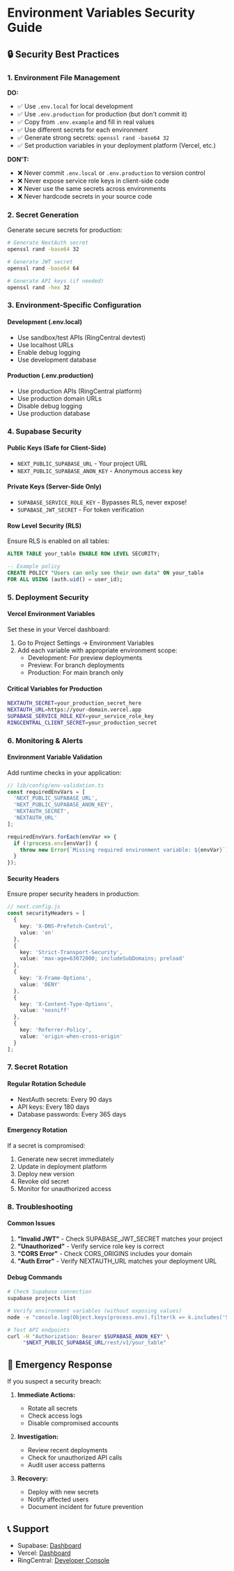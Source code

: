 # Environment Variables Security Guide

## 🔒 Security Best Practices

### 1. Environment File Management

**DO:**
- ✅ Use `.env.local` for local development
- ✅ Use `.env.production` for production (but don't commit it)
- ✅ Copy from `.env.example` and fill in real values
- ✅ Use different secrets for each environment
- ✅ Generate strong secrets: `openssl rand -base64 32`
- ✅ Set production variables in your deployment platform (Vercel, etc.)

**DON'T:**
- ❌ Never commit `.env.local` or `.env.production` to version control
- ❌ Never expose service role keys in client-side code
- ❌ Never use the same secrets across environments
- ❌ Never hardcode secrets in your source code

### 2. Secret Generation

Generate secure secrets for production:

```bash
# Generate NextAuth secret
openssl rand -base64 32

# Generate JWT secret
openssl rand -base64 64

# Generate API keys (if needed)
openssl rand -hex 32
```

### 3. Environment-Specific Configuration

#### Development (.env.local)
- Use sandbox/test APIs (RingCentral devtest)
- Use localhost URLs
- Enable debug logging
- Use development database

#### Production (.env.production)
- Use production APIs (RingCentral platform)
- Use production domain URLs
- Disable debug logging
- Use production database

### 4. Supabase Security

#### Public Keys (Safe for Client-Side)
- `NEXT_PUBLIC_SUPABASE_URL` - Your project URL
- `NEXT_PUBLIC_SUPABASE_ANON_KEY` - Anonymous access key

#### Private Keys (Server-Side Only)
- `SUPABASE_SERVICE_ROLE_KEY` - Bypasses RLS, never expose!
- `SUPABASE_JWT_SECRET` - For token verification

#### Row Level Security (RLS)
Ensure RLS is enabled on all tables:
```sql
ALTER TABLE your_table ENABLE ROW LEVEL SECURITY;

-- Example policy
CREATE POLICY "Users can only see their own data" ON your_table
FOR ALL USING (auth.uid() = user_id);
```

### 5. Deployment Security

#### Vercel Environment Variables
Set these in your Vercel dashboard:

1. Go to Project Settings → Environment Variables
2. Add each variable with appropriate environment scope:
   - Development: For preview deployments
   - Preview: For branch deployments  
   - Production: For main branch only

#### Critical Variables for Production
```bash
NEXTAUTH_SECRET=your_production_secret_here
NEXTAUTH_URL=https://your-domain.vercel.app
SUPABASE_SERVICE_ROLE_KEY=your_service_role_key
RINGCENTRAL_CLIENT_SECRET=your_production_secret
```

### 6. Monitoring & Alerts

#### Environment Variable Validation
Add runtime checks in your application:

```typescript
// lib/config/env-validation.ts
const requiredEnvVars = [
  'NEXT_PUBLIC_SUPABASE_URL',
  'NEXT_PUBLIC_SUPABASE_ANON_KEY',
  'NEXTAUTH_SECRET',
  'NEXTAUTH_URL'
];

requiredEnvVars.forEach(envVar => {
  if (!process.env[envVar]) {
    throw new Error(`Missing required environment variable: ${envVar}`);
  }
});
```

#### Security Headers
Ensure proper security headers in production:

```typescript
// next.config.js
const securityHeaders = [
  {
    key: 'X-DNS-Prefetch-Control',
    value: 'on'
  },
  {
    key: 'Strict-Transport-Security',
    value: 'max-age=63072000; includeSubDomains; preload'
  },
  {
    key: 'X-Frame-Options',
    value: 'DENY'
  },
  {
    key: 'X-Content-Type-Options',
    value: 'nosniff'
  },
  {
    key: 'Referrer-Policy',
    value: 'origin-when-cross-origin'
  }
];
```

### 7. Secret Rotation

#### Regular Rotation Schedule
- NextAuth secrets: Every 90 days
- API keys: Every 180 days
- Database passwords: Every 365 days

#### Emergency Rotation
If a secret is compromised:
1. Generate new secret immediately
2. Update in deployment platform
3. Deploy new version
4. Revoke old secret
5. Monitor for unauthorized access

### 8. Troubleshooting

#### Common Issues
1. **"Invalid JWT"** - Check SUPABASE_JWT_SECRET matches your project
2. **"Unauthorized"** - Verify service role key is correct
3. **"CORS Error"** - Check CORS_ORIGINS includes your domain
4. **"Auth Error"** - Verify NEXTAUTH_URL matches your deployment URL

#### Debug Commands
```bash
# Check Supabase connection
supabase projects list

# Verify environment variables (without exposing values)
node -e "console.log(Object.keys(process.env).filter(k => k.includes('SUPABASE')))"

# Test API endpoints
curl -H "Authorization: Bearer $SUPABASE_ANON_KEY" \
     "$NEXT_PUBLIC_SUPABASE_URL/rest/v1/your_table"
```

## 🚨 Emergency Response

If you suspect a security breach:

1. **Immediate Actions:**
   - Rotate all secrets
   - Check access logs
   - Disable compromised accounts

2. **Investigation:**
   - Review recent deployments
   - Check for unauthorized API calls
   - Audit user access patterns

3. **Recovery:**
   - Deploy with new secrets
   - Notify affected users
   - Document incident for future prevention

## 📞 Support

- Supabase: [Dashboard](https://supabase.com/dashboard)
- Vercel: [Dashboard](https://vercel.com/dashboard)
- RingCentral: [Developer Console](https://developers.ringcentral.com/)
